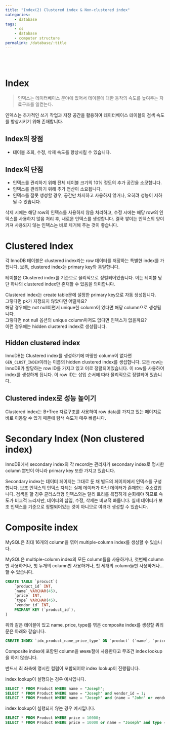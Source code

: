 ```yaml
---
title: "Index(2) Clustered index & Non-clustered index"
categories:
    - database
tags:
    - cs
    - database
    - computer structure
permalink: /database/:title
---
```


<br>
<br>

# Index

> 인덱스는 데이터베이스 분야에 있어서 테이블에 대한 동작의 속도를 높여주는 자료구조를 일컫는다.

인덱스는 추가적인 쓰기 작업과 저장 공간을 활용하여 데이터베이스 테이블의 검색 속도를 향상시키기 위해 존재합니다.

## Index의 장점
  - 테이블 조회, 수정, 삭제 속도를 향상시킬 수 있습니다.

## Index의 단점
  - 인덱스를 관리하기 위해 전체 테이블 크기의 10% 정도의 추가 공간을 소모합니다.
  - 인덱스를 관리하기 위해 추가 연산이 소요됩니다.
  - 인덱스를 잘못 생성할 경우, 공간만 차지하고 사용하지 않거나, 오히려 성능이 저하될 수 있습니다.

삭제 시에는 해당 row의 인덱스를 사용하지 않음 처리하고, 수정 시에는 해당 row의 인덱스를 사용하지 않음 처리 후, 새로운 인덱스를 생성합니다. 결국 쌓이는 인덱스의 양이 커져 사용되지 않는 인덱스는 바로 제거해 주는 것이 좋습니다.

# Clustered Index

각 InnoDB 테이블은 clustered index라는 row 데이터를 저장하는 특별한 index를 가집니다. 보통, clustered index는 primary key와 동일합니다.

테이블은 Clustered index를 기준으로 물리적으로 정렬되어있습니다. 이는 테이블 당 단 하나의 clustered index만 존재할 수 있음을 의미합니다.

Clustered index는 create table문에 설정한 primary key으로 자동 생성됩니다.\
그렇다면 pk가 지정되지 않았다면 어떨까요?\
해당 경우에는 not null이면서 unique한 column이 있다면 해당 column으로 생성됩니다.\
그렇다면 not null 옵션의 unique column마저도 없다면 인덱스가 없을까요?\
이런 경우에는 hidden clustered index로 생성됩니다.

## Hidden clustered index

InnoDB는 Clustered index를 생성하기에 마땅한 column이 없다면 `GEN_CLUST_INDEX`이라는 이름의 hidden clustered index를 생섭합니다. 모든 row는 InnoDB가 할당하는 row ID를 가지고 있고 이로 정렬되어있습니다. 이 row를 사용하여 index를 생성하게 됩니다. 이 row ID는 삽입 순서에 따라 물리적으로 정렬되어 있습니다.

## Clustered index로 성능 높이기

Clustered index는 B+Tree 자료구조를 사용하여 row data를 가지고 있는 페이지로 바로 이동할 수 있기 때문에 탐색 속도가 매우 빠릅니다.

# Secondary Index (Non clustered index)

InnoDB에서 secondary index의 각 record는 관리자가 secondary index로 명시한 column 뿐만이 아니라 primary key 또한 가지고 있습니다.

Secondary index는 데이터 페이지는 그대로 둔 채 별도의 페이지에서 인덱스를 구성합니다. 보조 인덱스의 인덱스 자체는 실제 데이터가 아닌 데이터가 존재한는 주소값입니다. 검색을 할 경우 클러스터형 인덱스와는 달리 트리를 복잡하게 순회해야 하므로 속도가 비교적 느리지만, 데이터의 삽입, 수정, 삭제는 비교적 빠릅니다. 실제 데이터가 보조 인덱스를 기준으로 정렬되어있는 것이 아니므로 여러개 생성할 수 있습니다.

# Composite index

MySQL은 최대 16개의 column을 엮어 multiple-column index를 생성할 수 있습니다.

MySQL은 multiple-column index의 모든 column들을 사용하거나, 첫번째 column만 사용하거나, 첫 두개의 column만 사용하거나, 첫 세개의 column들만 사용하거나... 할 수 있습니다.

```sql
CREATE TABLE `procuct`(
    `product_id` INT,
    `name` VARCHAR(45),
    `price` INT,
    `type` VARCHAR(45),
    `vendor_id` INT,
    PRIMARY KEY (`product_id`),
)
```

위와 같은 테이블이 있고 name, price, type를 엮은 composite index를 생성할 쿼리문은 아래와 같습니다.

```sql
CREATE INDEX `idx_product_name_price_type` ON `product` (`name`, `price`, `type`);
```

Composite index에 포함된 column을 `WHERE`절에 사용한다고 무조건 index lookup을 하지 않습니다.

반드시 최 좌측에 명시한 컬럼이 포함되어야 index lookup이 진행됩니다.

index lookup이 실행되는 경우 예시입니다.
```sql
SELECT * FROM Product WHERE name = "Joseph";
SELECT * FROM Product WHERE name = "Joseph" and vendor_id = 1;
SELECT * FROM Product WHERE name = "Joseph" and (name = "John" or vendor_id = 1);
```

index lookup이 실행되지 않는 경우 예시입니다.
```sql
SELECT * FROM Product WHERE price = 10000;
SELECT * FROM Product WHERE price = 10000 or name = "Joseph" and type = "FOOD";
```